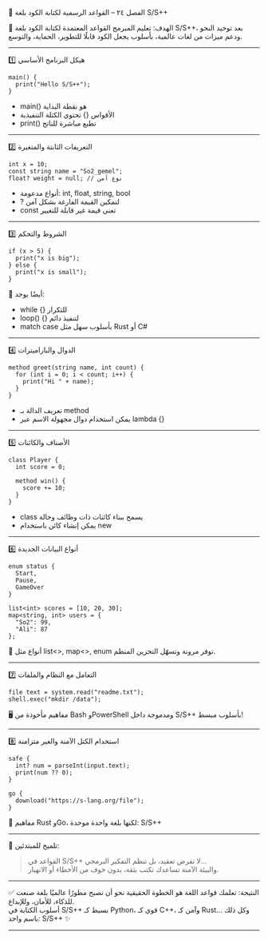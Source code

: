 

🧮 الفصل ٢٤ – القواعد الرسمية لكتابة الكود بلغة S/S++

🎯 الهدف:
تعليم المبرمج القواعد المعتمدة لكتابة الكود بلغة S/S++، بعد توحيد النحو ودعم ميزات من لغات عالمية، بأسلوب يجعل الكود قابلًا للتطوير، الحماية، والتوسع.

---

1️⃣ هيكل البرنامج الأساسي

```spp
main() {
  print("Hello S/S++");
}
```

- main() هو نقطة البداية
- الأقواس {} تحتوي الكتلة التنفيذية
- print() تطبع مباشرة للناتج

---

2️⃣ التعريفات الثابتة والمتغيرة

```spp
int x = 10;
const string name = "So2_gemel";
float? weight = null; // نوع آمن
```

- أنواع مدعومة: int, float, string, bool
- ? لتمكين القيمة الفارغة بشكل آمن
- const تعني قيمة غير قابلة للتغيير

---

3️⃣ الشروط والتحكم

```spp
if (x > 5) {
  print("x is big");
} else {
  print("x is small");
}
```

🔁 أيضًا يوجد:
- while {} للتكرار
- loop() {} لتنفيذ دائم
- match case بأسلوب سهل مثل Rust أو C#

---

4️⃣ الدوال والباراميترات

```spp
method greet(string name, int count) {
  for (int i = 0; i < count; i++) {
    print("Hi " + name);
  }
}
```

- تعريف الدالة بـ method
- يمكن استخدام دوال مجهولة الاسم عبر lambda {}

---

5️⃣ الأصناف والكائنات

```spp
class Player {
  int score = 0;

  method win() {
    score += 10;
  }
}
```

- class يسمح ببناء كائنات ذات وظائف وحالة
- يمكن إنشاء كائن باستخدام new

---

6️⃣ أنواع البيانات الجديدة

```spp
enum status {
  Start,
  Pause,
  GameOver
}

list<int> scores = [10, 20, 30];
map<string, int> users = {
  "So2": 99,
  "Ali": 87
};
```

🧠 أنواع مثل list<>, map<>, enum توفر مرونة وتسهّل التخزين المنظم.

---

7️⃣ التعامل مع النظام والملفات

```spp
file text = system.read("readme.txt");
shell.exec("mkdir /data");
```

🖥 مفاهيم مأخوذة من Bash وPowerShell ومدموجة داخل S/S++ بأسلوب مبسط!

---

8️⃣ استخدام الكتل الآمنة والغير متزامنة

```spp
safe {
  int? num = parseInt(input.text);
  print(num ?? 0);
}

go {
  download("https://s-lang.org/file");
}
```

🔐 مفاهيم Rust وGo، لكنها بلغة واحدة موحدة: S/S++

---

📘 تلميح للمبتدئين:

> القواعد في S/S++ لا تفرض تعقيد، بل تنظم التفكير البرمجي…  
> والبيئة الآمنة تساعدك تكتب بثقة، بدون خوف من الأخطاء أو الانهيار.

---

✅ النتيجة:
تعلمك قواعد اللغة هو الخطوة الحقيقية نحو أن تصبح مطورًا عالميًا بلغة صنعت للذكاء، للأمان، وللإبداع.  
أسلوب الكتابة في S/S++ بسيط كـ Python، قوي كـ C++، وآمن كـ Rust… وكل ذلك باسم واحد: S/S++ ✨

---


